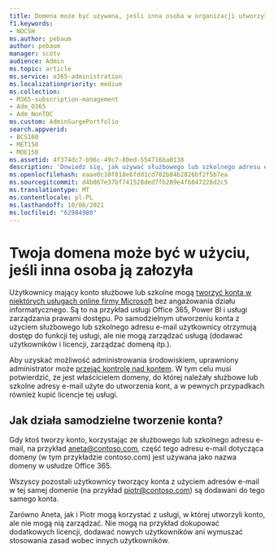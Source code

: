 ```yaml
---
title: Domena może być używana, jeśli inna osoba w organizacji utworzyła konto za jej pomocą
f1.keywords:
- NOCSH
ms.author: pebaum
author: pebaum
manager: scotv
audience: Admin
ms.topic: article
ms.service: o365-administration
ms.localizationpriority: medium
ms.collection:
- M365-subscription-management
- Adm_O365
- Adm_NonTOC
ms.custom: AdminSurgePortfolio
search.appverid:
- BCS160
- MET150
- MOE150
ms.assetid: 4f374dc7-b96c-49c7-80ed-554716ba0138
description: 'Dowiedz się, jak używać służbowego lub szkolnego adresu e-mail do rejestracji w usługach online firmy Microsoft bez angażowania działu IT. '
ms.openlocfilehash: eaae0c10f818e6fdd1cd702b84b2826bf2f5b7ea
ms.sourcegitcommit: d4b867e37bf741528ded7fb289e4f6847228d2c5
ms.translationtype: MT
ms.contentlocale: pl-PL
ms.lasthandoff: 10/06/2021
ms.locfileid: "62984980"
---
```

# <a name="your-domain-may-be-in-use-if-someone-else-signed-up-with-it"></a>Twoja domena może być w użyciu, jeśli inna osoba ją załozyła

Użytkownicy mający konto służbowe lub szkolne mogą [tworzyć konta w niektórych usługach online firmy Microsoft](self-service-sign-up.md) bez angażowania działu informatycznego. Są to na przykład usługi Office 365, Power BI i usługi zarządzania prawami dostępu. Po samodzielnym utworzeniu konta z użyciem służbowego lub szkolnego adresu e-mail użytkownicy otrzymują dostęp do funkcji tej usługi, ale nie mogą zarządzać usługą (dodawać użytkowników i licencji, zarządzać domeną itp.). 
  
Aby uzyskać możliwość administrowania środowiskiem, uprawniony administrator może [przejąć kontrolę nad kontem](become-the-admin.md). W tym celu musi potwierdzić, że jest właścicielem domeny, do której należały służbowe lub szkolne adresy e-mail użyte do utworzenia kont, a w pewnych przypadkach również kupić licencje tej usługi.
  
## <a name="how-does-the-self-service-signup-work"></a>Jak działa samodzielne tworzenie konta?

 Gdy ktoś tworzy konto, korzystając ze służbowego lub szkolnego adresu e-mail, na przykład aneta@contoso.com, część tego adresu e-mail dotycząca domeny (w tym przykładzie contoso.com) jest używana jako nazwa domeny w usłudze Office 365. 
  
Wszyscy pozostali użytkownicy tworzący konta z użyciem adresów e-mail w tej samej domenie (na przykład piotr@contoso.com) są dodawani do tego samego konta.
  
Zarówno Aneta, jak i Piotr mogą korzystać z usługi, w której utworzyli konto, ale nie mogą nią zarządzać. Nie mogą na przykład dokupować dodatkowych licencji, dodawać nowych użytkowników ani wymuszać stosowania zasad wobec innych użytkowników.
  

